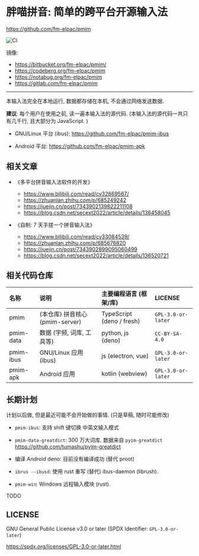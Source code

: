 # 胖喵拼音: 简单的跨平台开源输入法

<https://github.com/fm-elpac/pmim>

![CI](https://github.com/fm-elpac/pmim/actions/workflows/ci.yml/badge.svg)

镜像:

- <https://bitbucket.org/fm-elpac/pmim/>
- <https://codeberg.org/fm-elpac/pmim>
- <https://notabug.org/fm-elpac/pmim>
- <https://gitlab.com/fm-elpac/pmim>

---

本输入法完全在本地运行, 数据都存储在本机, 不会通过网络发送数据.

**建议**: 每个用户在使用之前, 读一遍本输入法的源代码.
(本输入法的源代码一共只有几千行, 且大部分为 JavaScript. )

- GNU/Linux 平台 (ibus): <https://github.com/fm-elpac/pmim-ibus>

- Android 平台: <https://github.com/fm-elpac/pmim-apk>

## 相关文章

- 《多平台拼音输入法软件的开发》
  - <https://www.bilibili.com/read/cv32669567/>
  - <https://zhuanlan.zhihu.com/p/685249242>
  - <https://juejin.cn/post/7343902139822211108>
  - <https://blog.csdn.net/secext2022/article/details/136458045>

- 《自制: 7 天手搓一个拼音输入法》
  - <https://www.bilibili.com/read/cv33084539/>
  - <https://zhuanlan.zhihu.com/p/685676820>
  - <https://juejin.cn/post/7343902899095060499>
  - <https://blog.csdn.net/secext2022/article/details/136520721>

## 相关代码仓库

| 名称      | 说明                            | 主要编程语言 (框架/库)    | LICENSE            |
| :-------- | :------------------------------ | :------------------------ | :----------------- |
| pmim      | (本仓库) 拼音核心 (pmim-server) | TypeScript (deno / fresh) | `GPL-3.0-or-later` |
| pmim-data | 数据 (字频, 词库, 工具等)       | python, js (deno)         | `CC-BY-SA-4.0`     |
| pmim-ibus | GNU/Linux 应用 (ibus)           | js (electron, vue)        | `GPL-3.0-or-later` |
| pmim-apk  | Android 应用                    | kotlin (webview)          | `GPL-3.0-or-later` |

## 长期计划

计划以后做, 但是最近可能不会开始做的事情. (只是草稿, 随时可能修改)

- `pmim-ibus`: 支持 shift 键切换 中英文输入模式

- `pmim-data-greatdict`: 300 万大词库. 数据来自 `pyim-greatdict`
  <https://github.com/tumashu/pyim-greatdict>

- 编译 Android deno: 目前没有编译成功 (替代 proot)

- `ibrus --ibusd`: 使用 rust 重写 (替代) ibus-daemon (librush).

- `pmim-win`: Windows 远程输入模块 (rust).

TODO

## LICENSE

GNU General Public License v3.0 or later (SPDX Identifier: `GPL-3.0-or-later`)

<https://spdx.org/licenses/GPL-3.0-or-later.html>
